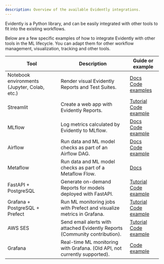 ```yaml
---
description: Overview of the available Evidently integrations.
---
```


Evidently is a Python library, and can be easily integrated with other tools to fit into the existing workflows.

Below are a few specific examples of how to integrate Evidently with other tools in the ML lifecycle. You can adapt them for other workflow management, visualization, tracking and other tools.

| Tool | Description | Guide or example |
|---|---|---|
| Notebook environments (Jupyter, Colab, etc.) | Render visual Evidently Reports and Test Suites. | [Docs](notebook-environments.md)<br>[Code examples](../examples/examples.md) |
| Streamlit | Create a web app with Evidently Reports.  | [Tutorial](https://www.evidentlyai.com/blog/ml-model-monitoring-dashboard-tutorial)<br> [Code example](https://github.com/evidentlyai/evidently/tree/main/examples/integrations/streamlit_dashboard)|
| MLflow | Log metrics calculated by Evidently to MLflow. | [Docs](evidently-and-mlflow.md)<br>[Code example](https://github.com/evidentlyai/evidently/blob/main/examples/integrations/mlflow_logging/mlflow_integration.ipynb) |
| Airflow | Run data and ML model checks as part of an Airflow DAG. | [Docs](evidently-and-airflow.md)<br>[Code example](https://github.com/evidentlyai/evidently/tree/main/examples/integrations/airflow_drift_detection) |
| Metaflow | Run data and ML model checks as part of a Metaflow Flow. | [Docs](evidently-and-metaflow.md) |
| FastAPI + PostgreSQL| Generate on-demand Reports for models deployed with FastAPI.  | [Tutorial](https://www.evidentlyai.com/blog/fastapi-tutorial)<br>[Code example](https://github.com/evidentlyai/evidently/tree/main/examples/integrations/fastapi_monitoring) |
| Grafana + PostgreSQL + Prefect | Run ML monitoring jobs with Prefect and visualize metrics in Grafana.  | [Tutorial](https://www.evidentlyai.com/blog/batch-ml-monitoring-architecture)<br>[Code example](https://github.com/evidentlyai/evidently/tree/main/examples/integrations/postgres_grafana_batch_monitoring/) |
| AWS SES | Send email alerts with attached Evidently Reports (Community contribution). | [Tutorial](https://www.evidentlyai.com/blog/ml-monitoring-with-email-alerts-tutorial)<br>[Code example](https://github.com/evidentlyai/aws_alerting)
| Grafana | Real-time ML monitoring with Grafana. (Old API, not currently supported). | [Code example](https://github.com/evidentlyai/evidently/tree/main/examples/integrations/grafana_monitoring_service) |
